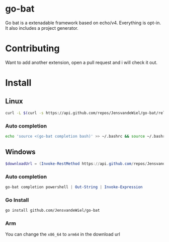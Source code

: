 # go-bat
Go bat is a extenadable framework based on echo/v4. Everything is opt-in. It also includes a project generator.
# Contributing
Want to add another extension, open a pull request and i will check it out.
# Install
## Linux
```bash
curl -L $(curl -s https://api.github.com/repos/JensvandeWiel/go-bat/releases/latest | grep "browser_download_url.*Linux_x86_64.tar.gz" | cut -d '"' -f 4) | sudo tar -xz -C /usr/local/bin
```
### Auto completion
```bash
echo 'source <(go-bat completion bash)' >> ~/.bashrc && source ~/.bashrc
```
## Windows
```powershell
$downloadUrl = (Invoke-RestMethod https://api.github.com/repos/JensvandeWiel/go-bat/releases/latest).assets | Where-Object { $_.name -like "*Windows_x86_64.zip" } | Select-Object -ExpandProperty browser_download_url; $destinationPath = "C:\Program Files\go-bat"; if (-Not (Test-Path $destinationPath)) { New-Item -ItemType Directory -Path $destinationPath }; Invoke-WebRequest -Uri $downloadUrl -OutFile "$destinationPath\go-bat.zip"; Expand-Archive -Path "$destinationPath\go-bat.zip" -DestinationPath $destinationPath -Force; Remove-Item "$destinationPath\go-bat.zip"; [System.Environment]::SetEnvironmentVariable("Path", $env:Path + ";C:\Program Files\go-bat", [System.EnvironmentVariableTarget]::Machine)
```
### Auto completion
```powershell
go-bat completion powershell | Out-String | Invoke-Expression
```
### Go Install
```bash
go install github.com/JensvandeWiel/go-bat
```
### Arm
You can change the `x86_64` to `arm64` in the download url